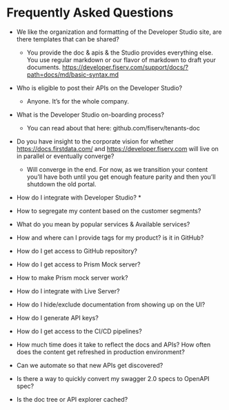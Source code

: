 # Frequently Asked Questions

* We like the organization and formatting of the Developer Studio site, are there templates that can be shared?
  * You provide the doc & apis & the Studio provides everything else.  You use regular markdown or our flavor of markdown to draft your documents. https://developer.fiserv.com/support/docs/?path=docs/md/basic-syntax.md

* Who is eligible to post their APIs on the Developer Studio?
  * Anyone.  It’s for the whole company.

* What is the Developer Studio on-boarding process?
  * You can read about that here: github.com/fiserv/tenants-doc

* Do you have insight to the corporate vision for whether https://docs.firstdata.com/ and https://developer.fiserv.com will live on in parallel or eventually converge?
  * Will converge in the end.  For now, as we transition your content you’ll have both until you get enough feature parity and then you’ll shutdown the old portal.

* How do I integrate with Developer Studio?
   *
   
* How to segregate my content based on the customer segments?


* What do you mean by popular services & Available services?


* How and where can I provide tags for my product? is it in GitHub?


* How do I get access to GitHub repository?


* How do I get access to Prism Mock server?


* How to make Prism mock server work?


* How do I integrate with Live Server?


* How do I hide/exclude documentation from showing up on the UI?


* How do I generate API keys?


* How do I get access to the CI/CD pipelines?


* How much time does it take to reflect the docs and APIs? How often does the content get refreshed in production environment?


* Can we automate so that new APIs get discovered?


* Is there a way to quickly convert my swagger 2.0 specs to OpenAPI spec?


* Is the doc tree or API explorer cached? 

